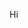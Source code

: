 Hi

<!--
### Annatvnaffanculo
**fooryo/fooryo** is a ✨ _special_ ✨ repository because its `README.md` (this file) appears on your GitHub profile.

Here are some ideas to get you started:


- 🔭 I’m currently working on ...
- 🌱 I’m currently learning everything, all at once
- 👯 I’m looking to collaborate on ...
- 🤔 I’m looking for help with everything (?)
- 💬 Ask me about everything you like
- 📫 How to reach me: Here
- ⚡ Fun fact: no


-->
